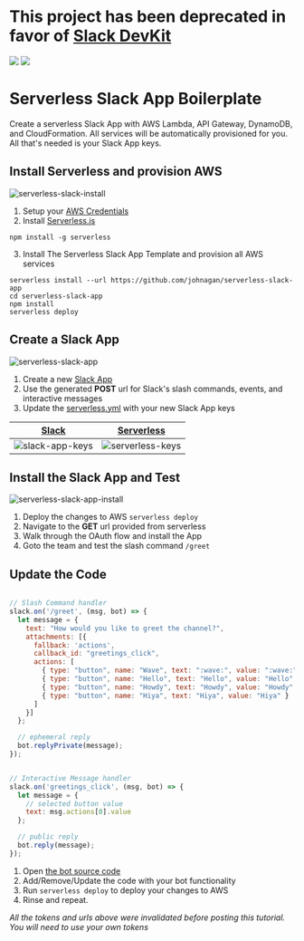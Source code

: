 # This project has been deprecated in favor of [Slack DevKit](https://slackdevkit.com) 


![](https://camo.githubusercontent.com/547c6da94c16fedb1aa60c9efda858282e22834f/687474703a2f2f7075626c69632e7365727665726c6573732e636f6d2f6261646765732f76332e737667) ![](https://camo.githubusercontent.com/d59450139b6d354f15a2252a47b457bb2cc43828/68747470733a2f2f696d672e736869656c64732e696f2f6e706d2f6c2f7365727665726c6573732e737667)

# Serverless Slack App Boilerplate
Create a serverless Slack App with AWS Lambda, API Gateway, DynamoDB, and CloudFormation. All services will be automatically provisioned for you. All that's needed is your Slack App keys.


## Install Serverless and provision AWS
![serverless-slack-install](https://cloud.githubusercontent.com/assets/35968/21295095/49631b60-c502-11e6-9043-715fefb180df.gif)
  
1. Setup your [AWS Credentials](https://github.com/serverless/serverless/blob/master/docs/providers/aws/guide/credentials.md)
2. Install [Serverless.js](https://serverless.com)

  ```
  npm install -g serverless
  ```
3. Install The Serverless Slack App Template and provision all AWS services

  ```
  serverless install --url https://github.com/johnagan/serverless-slack-app
  cd serverless-slack-app
  npm install
  serverless deploy
  ```


## Create a Slack App
![serverless-slack-app](https://cloud.githubusercontent.com/assets/35968/21295093/495c9b32-c502-11e6-95c4-86e0acc95296.gif)

1. Create a new [Slack App](https://api.slack.com/apps/new)
2. Use the generated **POST** url for Slack's slash commands, events, and interactive messages
3. Update the [serverless.yml](serverless.yml) with your new Slack App keys

[Slack](https://api.slack.com/apps) | [Serverless](serverless.yml)
:---:|:---:
![slack-app-keys](https://cloud.githubusercontent.com/assets/35968/21295094/49605452-c502-11e6-9d19-96680cd39858.png) | ![serverless-keys](https://cloud.githubusercontent.com/assets/35968/21295097/49707ac6-c502-11e6-8a4d-ec2f35a1e744.png)



## Install the Slack App and Test
![serverless-slack-app-install](https://cloud.githubusercontent.com/assets/35968/21295096/49648982-c502-11e6-912f-c287b82da3a1.gif)

1. Deploy the changes to AWS `serverless deploy`
2. Navigate to the **GET** url provided from serverless
3. Walk through the OAuth flow and install the App
4. Goto the team and test the slash command `/greet`

## Update the Code
```javascript

// Slash Command handler
slack.on('/greet', (msg, bot) => {
  let message = {
    text: "How would you like to greet the channel?",
    attachments: [{
      fallback: 'actions',
      callback_id: "greetings_click",
      actions: [
        { type: "button", name: "Wave", text: ":wave:", value: ":wave:" },
        { type: "button", name: "Hello", text: "Hello", value: "Hello" },
        { type: "button", name: "Howdy", text: "Howdy", value: "Howdy" },
        { type: "button", name: "Hiya", text: "Hiya", value: "Hiya" }
      ]
    }]
  };

  // ephemeral reply
  bot.replyPrivate(message); 
});


// Interactive Message handler
slack.on('greetings_click', (msg, bot) => {
  let message = { 
    // selected button value
    text: msg.actions[0].value 
  };  

  // public reply
  bot.reply(message);
});
```
1. Open [the bot source code](src/index.js)
2. Add/Remove/Update the code with your bot functionality
3. Run `serverless deploy` to deploy your changes to AWS
4. Rinse and repeat.

_All the tokens and urls above were invalidated before posting this tutorial. You will need to use your own tokens_
